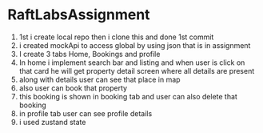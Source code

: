 # RaftLabsAssignment
1. 1st i create local repo then i clone this and done 1st commit
2. i created mockApi to access global by using json that is in assignment
3. I create 3 tabs Home, Bookings and profile
4. In home i implement search bar and listing and when user is click on that card he will get property detail screen where all details are present 
5. along with details user can see that place in map 
6. also user can book that property
7. this booking is shown in booking tab and user can also delete that booking 
8. in profile tab user can see profile details
9. i used zustand state 
